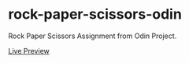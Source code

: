 # rock-paper-scissors-odin

Rock Paper Scissors Assignment from Odin Project.

[Live Preview](https://suprahit.github.io/rock-paper-scissors/)
